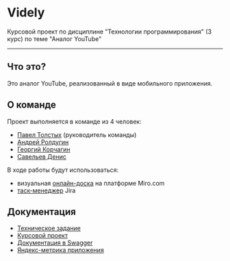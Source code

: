 # Videly

Курсовой проект по дисциплине "Технологии программирования" (3 курс) по теме "Аналог YouTube"

---

## Что это?

Это аналог YouTube, реализованный в виде мобильного приложения.

## О команде

Проект выполняется в команде из 4 человек:

- [Павел Толстых](https://vk.com/p.tolstykh) (руководитель команды)
- [Андрей Ролдугин](https://t.me/deviandrew)
- [Георгий Корчагин](https://vk.com/korchagin98)
- [Савельев Денис](https://vk.com/id.dasdassand)

В ходе работы будут использоваться:

- визуальная [онлайн-доска](https://miro.com/app/board/uXjVOJ88PqA=/?invite_link_id=662911365270) на платформе Miro.com
- [таск-менеджер](https://csftube.atlassian.net/jira/software/projects/CSFTUB/boards/1/roadmap?shared=&atlOrigin=eyJpIjoiMTFhZTk1MDFmNmYzNGRkM2I3MGU1ZmFjZWJjY2IyOWEiLCJwIjoiaiJ9) Jira

## Документация
- [Техническое задание](https://github.com/andrew-roldugin/Videly/blob/main/DOC/%D0%A2%D0%97.pdf)
- [Курсовой проект](https://github.com/andrew-roldugin/Videly/blob/main/DOC/%D0%9A%D1%83%D1%80%D1%81%D0%BE%D0%B2%D0%BE%D0%B9%20%D0%BF%D1%80%D0%BE%D0%B5%D0%BA%D1%82%20%D0%BF%D0%BE%20%D0%A2%D0%9F.pdf)
- [Документация в Swagger](https://app.swaggerhub.com/apis/andrew-roldugin/videly-rest_api/1.0.0)
- [Яндекс-метрика приложения](https://appmetrica.yandex.ru/statistic?appId=4197262&report=audience&metrics=ym_u_activeUsers&sampling=1&tableRoot=date&chartType=line&sort=-ym%3Au%3Adate)